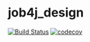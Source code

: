 # job4j_design
[![Build Status](https://travis-ci.org/anrgl/job4j_design.svg?branch=master)](https://travis-ci.org/anrgl/job4j_design)
[![codecov](https://codecov.io/gh/anrgl/job4j_design/branch/master/graph/badge.svg?token=GP8RQIMXWH)](https://codecov.io/gh/anrgl/job4j_design)